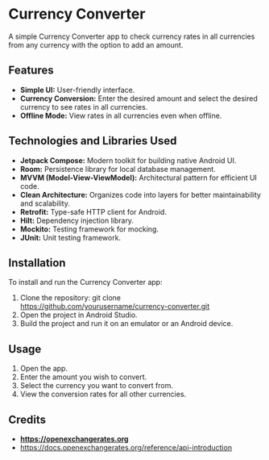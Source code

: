 # Currency Converter

A simple Currency Converter app to check currency rates in all currencies from any currency with the option to add an amount.

## Features

- **Simple UI:** User-friendly interface.
- **Currency Conversion:** Enter the desired amount and select the desired currency to see rates in all currencies.
- **Offline Mode:** View rates in all currencies even when offline.

## Technologies and Libraries Used

- **Jetpack Compose:** Modern toolkit for building native Android UI.
- **Room:** Persistence library for local database management.
- **MVVM (Model-View-ViewModel):** Architectural pattern for efficient UI code.
- **Clean Architecture:** Organizes code into layers for better maintainability and scalability.
- **Retrofit:** Type-safe HTTP client for Android.
- **Hilt:** Dependency injection library.
- **Mockito:** Testing framework for mocking.
- **JUnit:** Unit testing framework.

## Installation

To install and run the Currency Converter app:

1. Clone the repository:
   git clone https://github.com/yourusername/currency-converter.git
2. Open the project in Android Studio.
3. Build the project and run it on an emulator or an Android device.

## Usage

1. Open the app.
2. Enter the amount you wish to convert.
3. Select the currency you want to convert from.
4. View the conversion rates for all other currencies.

## Credits
- **https://openexchangerates.org**
- https://docs.openexchangerates.org/reference/api-introduction